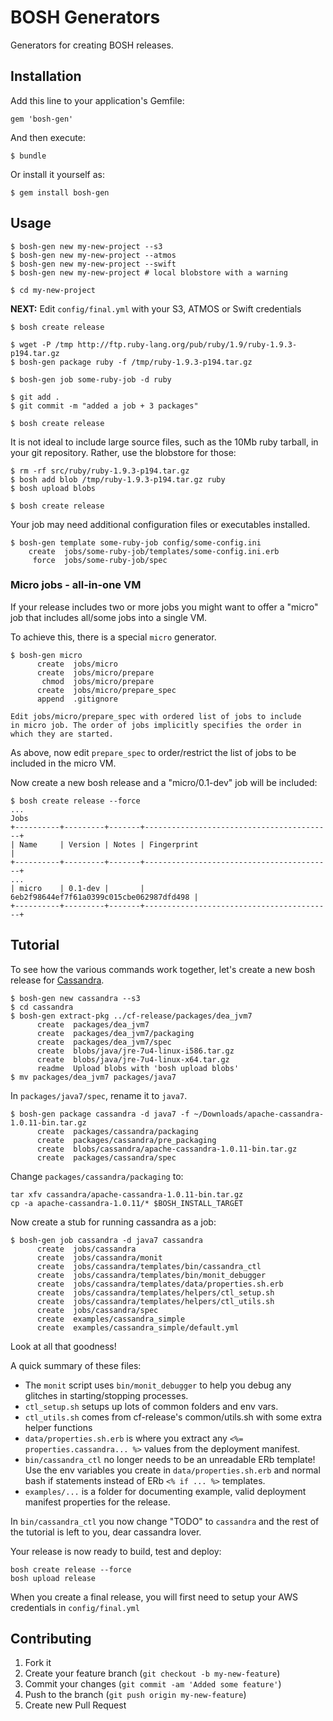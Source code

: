 # BOSH Generators

Generators for creating BOSH releases.

## Installation

Add this line to your application's Gemfile:

    gem 'bosh-gen'

And then execute:

    $ bundle

Or install it yourself as:

    $ gem install bosh-gen

## Usage

```
$ bosh-gen new my-new-project --s3
$ bosh-gen new my-new-project --atmos
$ bosh-gen new my-new-project --swift
$ bosh-gen new my-new-project # local blobstore with a warning

$ cd my-new-project
```

**NEXT:** Edit `config/final.yml` with your S3, ATMOS or Swift credentials

```
$ bosh create release

$ wget -P /tmp http://ftp.ruby-lang.org/pub/ruby/1.9/ruby-1.9.3-p194.tar.gz 
$ bosh-gen package ruby -f /tmp/ruby-1.9.3-p194.tar.gz

$ bosh-gen job some-ruby-job -d ruby

$ git add .
$ git commit -m "added a job + 3 packages"

$ bosh create release
```

It is not ideal to include large source files, such as the 10Mb ruby tarball, in your git repository. Rather, use the blobstore for those:

```
$ rm -rf src/ruby/ruby-1.9.3-p194.tar.gz
$ bosh add blob /tmp/ruby-1.9.3-p194.tar.gz ruby
$ bosh upload blobs

$ bosh create release
```

Your job may need additional configuration files or executables installed.

```
$ bosh-gen template some-ruby-job config/some-config.ini
    create  jobs/some-ruby-job/templates/some-config.ini.erb
     force  jobs/some-ruby-job/spec
```

### Micro jobs - all-in-one VM

If your release includes two or more jobs you might want to offer a "micro" job that includes all/some jobs into a single VM.

To achieve this, there is a special `micro` generator.

```
$ bosh-gen micro
      create  jobs/micro
      create  jobs/micro/prepare
       chmod  jobs/micro/prepare
      create  jobs/micro/prepare_spec
      append  .gitignore

Edit jobs/micro/prepare_spec with ordered list of jobs to include
in micro job. The order of jobs implicitly specifies the order in
which they are started.
```

As above, now edit `prepare_spec` to order/restrict the list of jobs to be included in the micro VM.

Now create a new bosh release and a "micro/0.1-dev" job will be included:

```
$ bosh create release --force
...
Jobs
+----------+---------+-------+------------------------------------------+
| Name     | Version | Notes | Fingerprint                              |
+----------+---------+-------+------------------------------------------+
...
| micro    | 0.1-dev |       | 6eb2f98644ef7f61a0399c015cbe062987dfd498 |
+----------+---------+-------+------------------------------------------+
```

## Tutorial

To see how the various commands work together, let's create a new bosh release for [Cassandra](http://cassandra.apache.org/ "The Apache Cassandra Project").

```
$ bosh-gen new cassandra --s3
$ cd cassandra
$ bosh-gen extract-pkg ../cf-release/packages/dea_jvm7
      create  packages/dea_jvm7
      create  packages/dea_jvm7/packaging
      create  packages/dea_jvm7/spec
      create  blobs/java/jre-7u4-linux-i586.tar.gz
      create  blobs/java/jre-7u4-linux-x64.tar.gz
      readme  Upload blobs with 'bosh upload blobs'
$ mv packages/dea_jvm7 packages/java7
```

In `packages/java7/spec`, rename it to `java7`.

```
$ bosh-gen package cassandra -d java7 -f ~/Downloads/apache-cassandra-1.0.11-bin.tar.gz
      create  packages/cassandra/packaging
      create  packages/cassandra/pre_packaging
      create  blobs/cassandra/apache-cassandra-1.0.11-bin.tar.gz
      create  packages/cassandra/spec
```

Change `packages/cassandra/packaging` to:

```
tar xfv cassandra/apache-cassandra-1.0.11-bin.tar.gz
cp -a apache-cassandra-1.0.11/* $BOSH_INSTALL_TARGET
```

Now create a stub for running cassandra as a job:

```
$ bosh-gen job cassandra -d java7 cassandra
      create  jobs/cassandra
      create  jobs/cassandra/monit
      create  jobs/cassandra/templates/bin/cassandra_ctl
      create  jobs/cassandra/templates/bin/monit_debugger
      create  jobs/cassandra/templates/data/properties.sh.erb
      create  jobs/cassandra/templates/helpers/ctl_setup.sh
      create  jobs/cassandra/templates/helpers/ctl_utils.sh
      create  jobs/cassandra/spec
      create  examples/cassandra_simple
      create  examples/cassandra_simple/default.yml
```

Look at all that goodness!

A quick summary of these files:

* The `monit` script uses `bin/monit_debugger` to help you debug any glitches in starting/stopping processes.
* `ctl_setup.sh` setups up lots of common folders and env vars.
* `ctl_utils.sh` comes from cf-release's common/utils.sh with some extra helper functions
* `data/properties.sh.erb` is where you extract any `<%= properties.cassandra... %>` values from the deployment manifest.
* `bin/cassandra_ctl` no longer needs to be an unreadable ERb template! Use the env variables you create in `data/properties.sh.erb` and normal bash if statements instead of ERb `<% if ... %>` templates.
* `examples/...` is a folder for documenting example, valid deployment manifest properties for the release.

In `bin/cassandra_ctl` you now change "TODO" to `cassandra` and the rest of the tutorial is left to you, dear cassandra lover.

Your release is now ready to build, test and deploy:

```
bosh create release --force
bosh upload release
```

When you create a final release, you will first need to setup your AWS credentials in `config/final.yml`

## Contributing

1. Fork it
2. Create your feature branch (`git checkout -b my-new-feature`)
3. Commit your changes (`git commit -am 'Added some feature'`)
4. Push to the branch (`git push origin my-new-feature`)
5. Create new Pull Request
